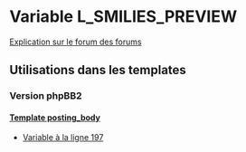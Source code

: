 # Variable L_SMILIES_PREVIEW
[Explication sur le forum des forums](http://forum.forumactif.com/t294113-listing-des-variables#L_SMILIES_PREVIEW)
## Utilisations dans les templates
### Version phpBB2
#### [Template posting_body](subsilver/posting_body.md)
* [Variable à la ligne 197](../subsilver/posting_body.tpl#L197)